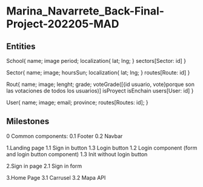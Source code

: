 # Marina_Navarrete_Back-Final-Project-202205-MAD

## Entities

School{
name;
image
period;
localization{
lat;
lng;
}
sectors[Sector: id]
}

Sector{
name;
image;
hoursSun;
localization{
lat;
lng;
}
routes[Route: id]
}

Rout{
name;
image;
lenght;
grade;
voteGrade([{id usuario, vote}porque son las votaciones de todos los usuarios)]
isProyect
isEnchain
users[User: id]
}

User{
name;
image;
email;
province;
routes[Routes: id];
}

## Milestones

0 Common components:
0.1 Footer
0.2 Navbar

1.Landing page
1.1 Sign in button
1.3 Login button
1.2 Login component (form and login button component)
1.3 Init without login button

2.Sign in page
2.1 Sign in form

3.Home Page
3.1 Carrusel
3.2 Mapa API
